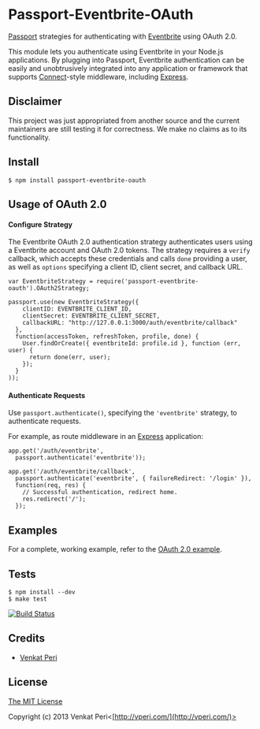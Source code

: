 # Passport-Eventbrite-OAuth

[Passport](http://passportjs.org/) strategies for authenticating with [Eventbrite](http://www.eventbrite.com/)
using OAuth 2.0.

This module lets you authenticate using Eventbrite in your Node.js applications.
By plugging into Passport, Eventbrite authentication can be easily and
unobtrusively integrated into any application or framework that supports
[Connect](http://www.senchalabs.org/connect/)-style middleware, including
[Express](http://expressjs.com/).

## Disclaimer

This project was just appropriated from another source and the current maintainers are still testing it for correctness. We make no claims as to its functionality.

## Install

    $ npm install passport-eventbrite-oauth

## Usage of OAuth 2.0

#### Configure Strategy

The Eventbrite OAuth 2.0 authentication strategy authenticates users using a Eventbrite
account and OAuth 2.0 tokens.  The strategy requires a `verify` callback, which
accepts these credentials and calls `done` providing a user, as well as
`options` specifying a client ID, client secret, and callback URL.

    var EventbriteStrategy = require('passport-eventbrite-oauth').OAuth2Strategy;

    passport.use(new EventbriteStrategy({
        clientID: EVENTBRITE_CLIENT_ID,
        clientSecret: EVENTBRITE_CLIENT_SECRET,
        callbackURL: "http://127.0.0.1:3000/auth/eventbrite/callback"
      },
      function(accessToken, refreshToken, profile, done) {
        User.findOrCreate({ eventbriteId: profile.id }, function (err, user) {
          return done(err, user);
        });
      }
    ));

#### Authenticate Requests

Use `passport.authenticate()`, specifying the `'eventbrite'` strategy, to
authenticate requests.

For example, as route middleware in an [Express](http://expressjs.com/)
application:

    app.get('/auth/eventbrite',
      passport.authenticate('eventbrite'));

    app.get('/auth/eventbrite/callback',
      passport.authenticate('eventbrite', { failureRedirect: '/login' }),
      function(req, res) {
        // Successful authentication, redirect home.
        res.redirect('/');
      });

## Examples

For a complete, working example, refer to the [OAuth 2.0 example](https://github.com/venkatperi/passport-eventbrite-oauth/tree/master/examples/oauth2).

## Tests

    $ npm install --dev
    $ make test

[![Build Status](https://secure.travis-ci.org/venkatperi/passport-eventbrite-oauth.png)](http://travis-ci.org/venkatperi/passport-eventbrite-oauth)

## Credits

  - [Venkat Peri](http://github.com/venkatperi)

## License

[The MIT License](http://opensource.org/licenses/MIT)

Copyright (c) 2013 Venkat Peri<[http://vperi.com/](http://vperi.com/)>
